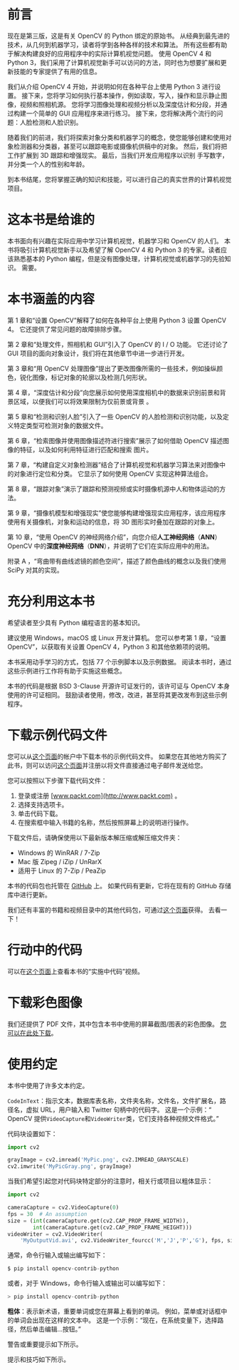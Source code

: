 # 前言

现在是第三版，这是有关 OpenCV 的 Python 绑定的原始书。 从经典到最先进的技术，从几何到机器学习，读者将学到各种各样的技术和算法。 所有这些都有助于解决构建良好的应用程序中的实际计算机视觉问题。 使用 OpenCV 4 和 Python 3，我们采用了计算机视觉新手可以访问的方法，同时也为想要扩展和更新技能的专家提供了有用的信息。

我们从介绍 OpenCV 4 开始，并说明如何在各种平台上使用 Python 3 进行设置。 接下来，您将学习如何执行基本操作，例如读取，写入，操作和显示静止图像，视频和照相机源。 您将学习图像处理和视频分析以及深度估计和分段，并通过构建一个简单的 GUI 应用程序来进行练习。 接下来，您将解决两个流行的问题：人脸检测和人脸识别。

随着我们的前进，我们将探索对象分类和机器学习的概念，使您能够创建和使用对象检测器和分类器，甚至可以跟踪电影或摄像机供稿中的对象。 然后，我们将把工作扩展到 3D 跟踪和增强现实。 最后，当我们开发应用程序以识别 手写数字，并分类一个人的性别和年龄。

到本书结尾，您将掌握正确的知识和技能，可以进行自己的真实世界的计算机视觉项目。

# 这本书是给谁的

本书面向有兴趣在实际应用中学习计算机视觉，机器学习和 OpenCV 的人们。 本书将吸引计算机视觉新手以及希望了解 OpenCV 4 和 Python 3 的专家。读者应该熟悉基本的 Python 编程，但是没有图像处理，计算机视觉或机器学习的先验知识。 需要。

# 本书涵盖的内容

第 1 章和“设置 OpenCV”解释了如何在各种平台上使用 Python 3 设置 OpenCV 4。 它还提供了常见问题的故障排除步骤。

第 2 章和“处理文件，照相机和 GUI”引入了 OpenCV 的 I / O 功能。 它还讨论了 GUI 项目的面向对象设计，我们将在其他章节中进一步进行开发。

第 3 章和“用 OpenCV 处理图像”提出了更改图像所需的一些技术，例如操纵颜色，锐化图像，标记对象的轮廓以及检测几何形状。

第 4 章，“深度估计和分段”向您展示如何使用深度相机中的数据来识别前景和背景区域，以便我们可以将效果限制为仅前景或背景 。

第 5 章和“检测和识别人脸”引入了一些 OpenCV 的人脸检测和识别功能，以及定义特定类型可检测对象的数据文件。

第 6 章，“检索图像并使用图像描述符进行搜索”展示了如何借助 OpenCV 描述图像的特征，以及如何利用特征进行匹配和搜索 图片。

第 7 章，“构建自定义对象检测器”结合了计算机视觉和机器学习算法来对图像中的对象进行定位和分类。 它显示了如何使用 OpenCV 实现这种算法组合。

第 8 章，“跟踪对象”演示了跟踪和预测视频或实时摄像机源中人和物体运动的方法。

第 9 章，“摄像机模型和增强现实”使您能够构建增强现实应用程序，该应用程序使用有关摄像机，对象和运动的信息，将 3D 图形实时叠加在跟踪的对象上。

第 10 章，“使用 OpenCV 的神经网络介绍”，向您介绍**人工神经网络**（**ANN**） OpenCV 中的**深度神经网络**（**DNN**），并说明了它们在实际应用中的用法。

附录 A ，“弯曲带有曲线滤镜的颜色空间”，描述了颜色曲线的概念以及我们使用 SciPy 对其的实现。

# 充分利用这本书

希望读者至少具有 Python 编程语言的基本知识。

建议使用 Windows，macOS 或 Linux 开发计算机。 您可以参考第 1 章，“设置 OpenCV”，以获取有关设置 OpenCV 4，Python 3 和其他依赖项的说明。

本书采用动手学习的方式，包括 77 个示例脚本以及示例数据。 阅读本书时，通过这些示例进行工作将有助于实施这些概念。

本书的代码是根据 BSD 3-Clause 开源许可证发行的，该许可证与 OpenCV 本身使用的许可证相同。 鼓励读者使用，修改，改进，甚至将其更改发布到这些示例程序。

# 下载示例代码文件

您可以从[这个页面](http://www.packt.com)的帐户中下载本书的示例代码文件。 如果您在其他地方购买了此书，则可以访问[这个页面](https://www.packtpub.com/support)并注册以将文件直接通过电子邮件发送给您。

您可以按照以下步骤下载代码文件：

1.  登录或注册 [www.packt.com](http://www.packt.com) 。
2.  选择支持选项卡。
3.  单击代码下载。
4.  在搜索框中输入书籍的名称，然后按照屏幕上的说明进行操作。

下载文件后，请确保使用以下最新版本解压缩或解压缩文件夹：

*   Windows 的 WinRAR / 7-Zip
*   Mac 版 Zipeg / iZip / UnRarX
*   适用于 Linux 的 7-Zip / PeaZip

本书的代码包也托管在 [GitHub](https://github.com/PacktPublishing/Learning-OpenCV-4-Computer-Vision-with-Python-Third-Edition) 上。 如果代码有更新，它将在现有的 GitHub 存储库中进行更新。

我们还有丰富的书籍和视频目录中的其他代码包，可通过[这个页面](https://github.com/PacktPublishing/)获得。 去看一下！

# 行动中的代码

可以在[这个页面](http://bit.ly/2STXnRN)上查看本书的“实施中代码”视频。

# 下载彩色图像

我们还提供了 PDF 文件，其中包含本书中使用的屏幕截图/图表的彩色图像。 [您可以在此处下载](https://static.packt-cdn.com/downloads/9781789531619_ColorImages.pdf)。

# 使用约定

本书中使用了许多文本约定。

`CodeInText`：指示文本，数据库表名称，文件夹名称，文件名，文件扩展名，路径名，虚拟 URL，用户输入和 Twitter 句柄中的代码字。 这是一个示例：“ OpenCV 提供`VideoCapture`和`VideoWriter`类，它们支持各种视频文件格式。”

代码块设置如下：

```py
import cv2

grayImage = cv2.imread('MyPic.png', cv2.IMREAD_GRAYSCALE)
cv2.imwrite('MyPicGray.png', grayImage)
```

当我们希望引起您对代码块特定部分的注意时，相关行或项目以粗体显示：

```py
import cv2

cameraCapture = cv2.VideoCapture(0)
fps = 30  # An assumption
size = (int(cameraCapture.get(cv2.CAP_PROP_FRAME_WIDTH)),
        int(cameraCapture.get(cv2.CAP_PROP_FRAME_HEIGHT)))
videoWriter = cv2.VideoWriter(
    'MyOutputVid.avi', cv2.VideoWriter_fourcc('M','J','P','G'), fps, size)
```

通常，命令行输入或输出编写如下：

```py
$ pip install opencv-contrib-python
```

或者，对于 Windows，命令行输入或输出可以编写如下：

```py
> pip install opencv-contrib-python
```

**粗体**：表示新术语，重要单词或您在屏幕上看到的单词。 例如，菜单或对话框中的单词会出现在这样的文本中。 这是一个示例：“现在，在系统变量下，选择路径，然后单击编辑...按钮。”

警告或重要提示如下所示。

提示和技巧如下所示。

